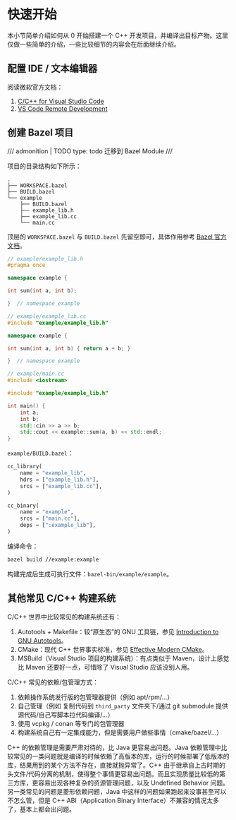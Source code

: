 <!-- SPDX-License-Identifier: CC-BY-NC-ND-4.0 -->

# 快速开始

本小节简单介绍如何从 0 开始搭建一个 C++ 开发项目，并编译出目标产物。这里仅做一些简单的介绍，一些比较细节的内容会在后面继续介绍。

## 配置 IDE / 文本编辑器

阅读微软官方文档：

1. [C/C++ for Visual Studio Code](https://code.visualstudio.com/docs/languages/cpp)
1. [VS Code Remote Development](https://code.visualstudio.com/docs/remote/remote-overview)

## 创建 Bazel 项目

/// admonition | TODO
    type: todo
迁移到 Bazel Module
///

项目的目录结构如下所示：

```text
.
├── WORKSPACE.bazel
├── BUILD.bazel
└── example
    ├── BUILD.bazel
    ├── example_lib.h
    ├── example_lib.cc
    └── main.cc
```

顶层的 `WORKSPACE.bazel` 与 `BUILD.bazel` 先留空即可，具体作用参考 [Bazel 官方文档](https://bazel.build/)。

```cpp
// example/example_lib.h
#pragma once

namespace example {

int sum(int a, int b);

}  // namespace example

// example/example_lib.cc
#include "example/example_lib.h"

namespace example {

int sum(int a, int b) { return a + b; }

}  // namespace example

// example/main.cc
#include <iostream>

#include "example/example_lib.h"

int main() {
    int a;
    int b;
    std::cin >> a >> b;
    std::cout << example::sum(a, b) << std::endl;
}
```

`example/BUILD.bazel`：

```python
cc_library(
    name = "example_lib",
    hdrs = ["example_lib.h"],
    srcs = ["example_lib.cc"],
)

cc_binary(
    name = "example",
    srcs = ["main.cc"],
    deps = [":example_lib"],
)
```

编译命令：

```bash
bazel build //example:example
```

构建完成后生成可执行文件：`bazel-bin/example/example`。

## 其他常见 C/C++ 构建系统

C/C++ 世界中比较常见的构建系统还有：

1. Autotools + Makefile：较“原生态”的 GNU 工具链，参见 [Introduction to GNU Autotools](https://opensource.com/article/19/7/introduction-gnu-autotools)。
1. CMake：现代 C++ 世界事实标准，参见 [Effective Modern CMake](https://gist.github.com/mbinna/c61dbb39bca0e4fb7d1f73b0d66a4fd1#file-effective_modern_cmake-md)。
1. MSBuild（Visual Studio 项目的构建系统）：有点类似于 Maven，设计上感觉比 Maven 还要好一点，可惜除了 Visual Studio 应该没别人用。

C/C++ 常见的依赖/包管理方式：

1. 依赖操作系统发行版的包管理器提供（例如 apt/rpm/…）
1. 自己管理（例如 复制代码到 `third_party` 文件夹下/通过 git submodule 提供源代码/自己写脚本拉代码编译/...）
1. 使用 vcpkg / conan 等专门的包管理器
1. 构建系统自己有一定集成能力，但是需要用户做些事情（cmake/bazel/...）

C++ 的依赖管理是需要严肃对待的，比 Java 更容易出问题。Java 依赖管理中比较常见的一类问题就是编译的时候依赖了高版本的库，运行的时候部署了低版本的库，结果用到的某个方法不存在，直接就抛异常了。C++ 由于继承自上古时期的头文件/代码分离的机制，使得整个事情更容易出问题。而且实现质量比较低的第三方库，更容易出现各种复杂的资源管理问题，以及 Undefined Behavior 问题。另一类常见的问题是菱形依赖问题，Java 中这样的问题如果跑起来没事甚至可以不怎么管，但是 C++ ABI（Application Binary Interface）不兼容的情况太多了，基本上都会出问题。
